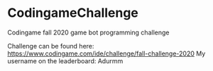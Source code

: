 # CodingameChallenge
Codingame fall 2020 game bot programming challenge

Challenge can be found here: https://www.codingame.com/ide/challenge/fall-challenge-2020
My username on the leaderboard: Adurmm
